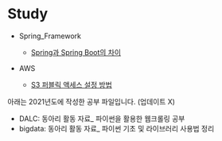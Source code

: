 # Study
- Spring_Framework
  - [Spring과 Spring Boot의 차이](https://github.com/sylee6529/Study/blob/main/Spring_Framework/Spring_vs_SpringBoot_0319.md)

- AWS
  - [S3 퍼블릭 액세스 설정 방법](https://github.com/sylee6529/Study/blob/main/AWS/S3-Policy-How-to-set-Public-Access.md)


아래는 2021년도에 작성한 공부 파일입니다. (업데이트 X)
- DALC: 동아리 활동 자료_ 파이썬을 활용한 웹크롤링 공부
- bigdata: 동아리 활동 자료_ 파이썬 기초 및 라이브러리 사용법 정리
